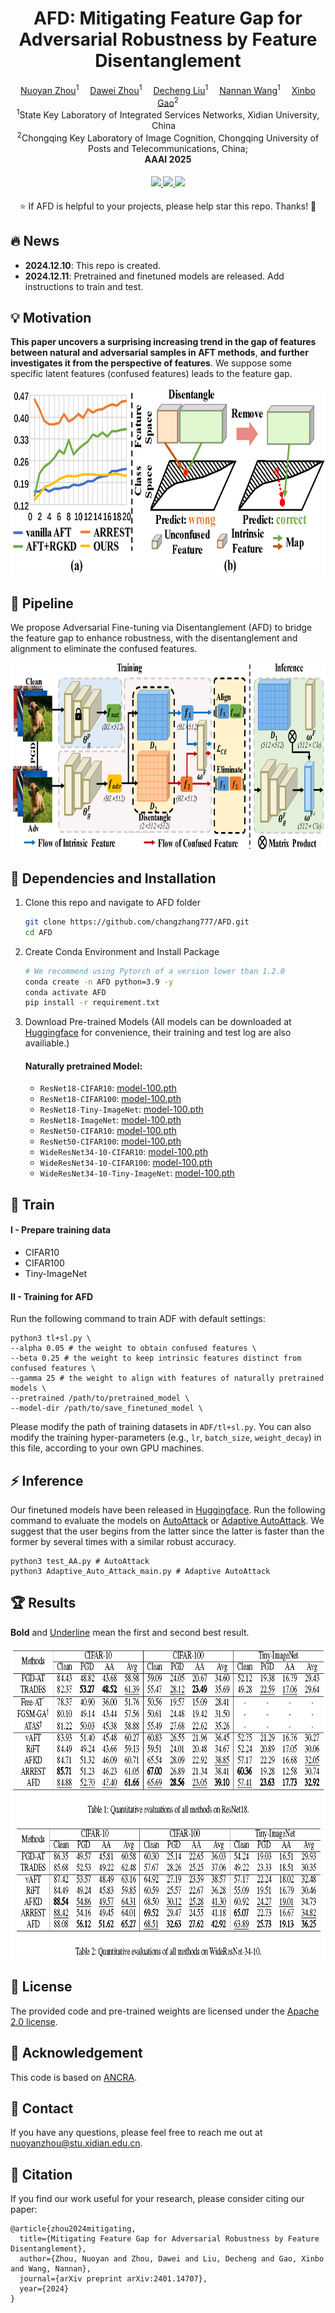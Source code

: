 <div align="center">

<h1>AFD: Mitigating Feature Gap for Adversarial  Robustness by Feature Disentanglement</h1>

<div>
    <a href='https://scholar.google.com/citations?user=wxC_XDMAAAAJ' target='_blank'>Nuoyan Zhou</a><sup>1</sup>&emsp;
    <a href='https://scholar.google.com.hk/citations?user=7H-LIigAAAAJ&hl=zh-CN&oi=sra' target='_blank'>Dawei Zhou</a><sup>1</sup>&emsp;
    <a href='https://scholar.google.com/citations?user=5fHHi24AAAAJ' target='_blank'>Decheng Liu</a><sup>1</sup>&emsp;
    <a href='https://scholar.google.com/citations?user=SRBn7oUAAAAJ' target='_blank'>Nannan Wang</a><sup>1</sup>&emsp;
          <a href='https://scholar.google.com/citations?user=VZVTOOIAAAAJ' target='_blank'>Xinbo Gao</a><sup>2</sup>
</div>
<div>
    <sup>1</sup>State Key Laboratory of Integrated Services Networks, Xidian University, China&emsp;<br>
    <sup>2</sup>Chongqing Key Laboratory of Image Cognition, Chongqing University of Posts and Telecommunications, China;<br>
</div>
<div>
</div>
<div>
    <strong>AAAI 2025</strong>
</div>

<div>
    <h4 align="center">
        <a href="https://arxiv.org/abs/2401.14707" target='_blank'>
        <img src="https://img.shields.io/badge/arXiv%20paper-2410.18666-b31b1b.svg">
        </a>
        <a href="https://huggingface.co/nuoyanzhou/AFD/tree/main" target='_blank'>
        <img src="https://img.shields.io/badge/🤗%20Weights-AFD-yellow">
        </a>
        <a target='_blank'>
        <img src="https://visitor-badge.laobi.icu/badge?page_id=changzhang777/AFD">
    </h4>
</div>

⭐ If AFD is helpful to your projects, please help star this repo. Thanks! 🤗


</div>

<be>


## 🔥 News
- **2024.12.10**: This repo is created.
- **2024.12.11**: Pretrained and finetuned models are released. Add instructions to train and test.

## :bulb: Motivation
**This paper uncovers a surprising increasing trend in the gap of features between natural and adversarial samples in AFT methods**, **and further investigates it from the perspective of features**. We suppose some specific latent features (confused features) leads to the feature gap. 
<div align=center>
<img src="assets/motivate.png" height="300px"/>
</div>


## 📸 Pipeline
We propose Adversarial Fine-tuning via Disentanglement (AFD) to bridge the feature gap to enhance robustness, with the disentanglement and alignment to eliminate the confused features. 
<div align=center>
<img src="assets/overview.png" height="300px"/>
</div>



## 🔧 Dependencies and Installation

1. Clone this repo and navigate to AFD folder

   ```bash
   git clone https://github.com/changzhang777/AFD.git
   cd AFD
   ```

2. Create Conda Environment and Install Package

   ```bash
   # We recommend using Pytorch of a version lower than 1.2.0
   conda create -n AFD python=3.9 -y
   conda activate AFD
   pip install -r requirement.txt
   ```
3. Download Pre-trained Models (All models can be downloaded at [Huggingface](https://huggingface.co/nuoyanzhou/AFD/tree/main/baseline) for convenience, their training and test log are also availiable.)
      #### Naturally pretrained Model:
      * `ResNet18-CIFAR10`: [model-100.pth](https://huggingface.co/nuoyanzhou/AFD/tree/main/baseline/ResNet18-Standard-CIFAR10/model-100.pth)
      * `ResNet18-CIFAR100`: [model-100.pth](https://huggingface.co/nuoyanzhou/AFD/tree/main/baseline/ResNet18-Standard-CIFAR100/model-100.pth)
      * `ResNet18-Tiny-ImageNet`: [model-100.pth](https://huggingface.co/nuoyanzhou/AFD/tree/main/baseline/ResNet18-Standard-Tiny-ImageNet/model-100.pth)
      * `ResNet18-ImageNet`: [model-100.pth](https://huggingface.co/nuoyanzhou/AFD/tree/main/baseline/ResNet18-Standard-ImageNet/model-100.pth)
      * `ResNet50-CIFAR10`: [model-100.pth](https://huggingface.co/nuoyanzhou/AFD/tree/main/baseline/ResNet50-Standard-CIFAR10/model-100.pth)
      * `ResNet50-CIFAR100`: [model-100.pth](https://huggingface.co/nuoyanzhou/AFD/tree/main/baseline/ResNet50-Standard-CIFAR100/model-100.pth)
      * `WideResNet34-10-CIFAR10`: [model-100.pth](https://huggingface.co/nuoyanzhou/AFD/tree/main/baseline/WideResNet34-Standard-CIFAR10/model-100.pth)
      * `WideResNet34-10-CIFAR100`: [model-100.pth](https://huggingface.co/nuoyanzhou/AFD/tree/main/baseline/WideResNet34-Standard-CIFAR100/model-100.pth)
      * `WideResNet34-10-Tiny-ImageNet`: [model-100.pth](https://huggingface.co/nuoyanzhou/AFD/tree/main/baseline/WideResNet34-Standard-Tiny-ImageNet/model-100.pth)
  
   <!---
       #### Other provided Model:
          * `PGD-AT Trained`
          * `TRADES Trained`
          * `MART Trained`
       
        |    |  PGD-AT Trained   | TRADES Trained | MART Trained |
        | ----  | ----  | ----  | ----  |
        | ResNet18-CIFAR10   | [model-120.pth](https://huggingface.co/nuoyanzhou/AFD/tree/main/baseline/ResNet18-PGD-AT-CIFAR10-seed-0/model-120.pth)  | [model-120.pth](https://huggingface.co/nuoyanzhou/AFD/tree/main/baseline/ResNet18-TRADES-CIFAR10-seed-0/model-120.pth)  | [model-120.pth](https://huggingface.co/nuoyanzhou/AFD/tree/main/baseline/ResNet18-MART-CIFAR10-seed-0/model-120.pth) |
        | ResNet18-CIFAR100  | [model-120.pth](https://huggingface.co/nuoyanzhou/AFD/tree/main/baseline/ResNet18-PGD-AT-CIFAR100-seed-0/model-120.pth) | \  |  \ |
        | ResNet18-Tiny-ImageNet  | [model-120.pth](https://huggingface.co/nuoyanzhou/AFD/tree/main/baseline/ResNet18-PGD-AT-Tiny-ImageNet-seed-0/model-120.pth) | [model-120.pth](https://huggingface.co/nuoyanzhou/AFD/tree/main/baseline/ResNet18-TRADES-Tiny-ImageNet-seed-0/model-120.pth)  | \  |
        | WideResNet28-10-CIFAR10   | [model-120.pth](https://huggingface.co/nuoyanzhou/AFD/tree/main/baseline/WideResNet28-PGD-AT-CIFAR10-seed-0/model-120.pth)  | [model-120.pth](https://huggingface.co/nuoyanzhou/AFD/tree/main/baseline/WideResNet28-TRADES-CIFAR10-seed-0/model-120.pth)  | [model-120.pth](https://huggingface.co/nuoyanzhou/AFD/tree/main/baseline/WideResNet28-MART-CIFAR10-seed-0/model-120.pth)   |
        | WideResNet34-10-CIFAR10   | [model-120.pth](https://huggingface.co/nuoyanzhou/AFD/tree/main/baseline/WideResNet34-PGD-AT-CIFAR10-seed-0/model-120.pth)  | [model-120.pth](https://huggingface.co/nuoyanzhou/AFD/tree/main/baseline/WideResNet34-TRADES-CIFAR10-seed-0/model-120.pth)  | \  |
        | WideResNet34-10-CIFAR100  | [model-120.pth](https://huggingface.co/nuoyanzhou/AFD/tree/main/baseline/WideResNet34-PGD-AT-CIFAR100-seed-0/model-120.pth) | [model-120.pth](https://huggingface.co/nuoyanzhou/AFD/tree/main/baseline/WideResNet34-TRADES-CIFAR100-seed-0/model-120.pth)  | \ |
        | WideResNet34-10-Tiny-ImageNet  | [model-120.pth](https://huggingface.co/nuoyanzhou/AFD/tree/main/baseline/WideResNet34-PGD-AT-Tiny-ImageNet-seed-0/model-120.pth) |  [model-120.pth](https://huggingface.co/nuoyanzhou/AFD/tree/main/baseline/WideResNet34-TRADES-Tiny-ImageNet-seed-0/model-120.pth)  | \  |
   -->


      
## 🎰 Train
#### I - Prepare training data
*  CIFAR10
*  CIFAR100
*  Tiny-ImageNet

#### II - Training for AFD
Run the following command to train ADF with default settings:
```shell
python3 tl+sl.py \
--alpha 0.05 # the weight to obtain confused features \
--beta 0.25 # the weight to keep intrinsic features distinct from confused features \
--gamma 25 # the weight to align with features of naturally pretrained models \
--pretrained /path/to/pretrained_model \
--model-dir /path/to/save_finetuned_model \
```
Please modify the path of training datasets in `ADF/tl+sl.py`. You can also modify the training hyper-parameters (e.g., `lr`, `batch_size`, `weight_decay`) in this file, according to your own GPU machines.

## ⚡ Inference
Our finetuned models have been released in [Huggingface](https://huggingface.co/nuoyanzhou/AFD/tree/main/ours). Run the following command to evaluate the models on [AutoAttack](https://github.com/fra31/auto-attack) or [Adaptive AutoAttack](https://github.com/liuye6666/adaptive_auto_attack). We suggest that the user begins from the latter since the latter is faster than the former by several times with a similar robust accuracy.
```shell
python3 test_AA.py # AutoAttack
python3 Adaptive_Auto_Attack_main.py # Adaptive AutoAttack
```

## :trophy: Results
**Bold** and <ins>Underline</ins> mean the first and second best result.
<div align=center>
<img src="assets/results.png" height="500px"/>
</div>



## 🪪 License

The provided code and pre-trained weights are licensed under the [Apache 2.0 license](LICENSE).

## 🤗 Acknowledgement

This code is based on [ANCRA](https://github.com/changzhang777/ANCRA). 

## 📧 Contact
If you have any questions, please feel free to reach me out at nuoyanzhou@stu.xidian.edu.cn. 

## 📖 Citation
If you find our work useful for your research, please consider citing our paper:
```
@article{zhou2024mitigating,
  title={Mitigating Feature Gap for Adversarial Robustness by Feature Disentanglement},
  author={Zhou, Nuoyan and Zhou, Dawei and Liu, Decheng and Gao, Xinbo and Wang, Nannan},
  journal={arXiv preprint arXiv:2401.14707},
  year={2024}
}
```
